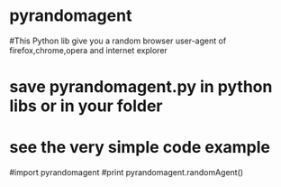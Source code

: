 # pyrandomagent
#This Python lib give you a random browser user-agent of firefox,chrome,opera and internet explorer
# save pyrandomagent.py in python libs or in your folder
# see the very simple code example 

#import pyrandomagent
#print pyrandomagent.randomAgent()
